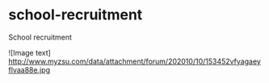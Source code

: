 # school-recruitment
School recruitment


![Image text] http://www.myzsu.com/data/attachment/forum/202010/10/153452vfyagaeyflvaa88e.jpg
